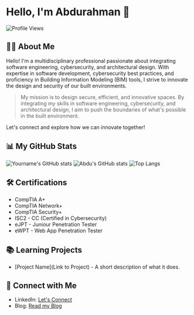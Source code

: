 # Hello, I'm Abdurahman 👋
![Profile Views](https://komarev.com/ghpvc/?username=amirasabdu)
## 👨‍💻 About Me
Hello! I'm a multidisciplinary professional passionate about integrating software engineering, cybersecurity, and architectural design. With expertise in software development, cybersecurity best practices, and proficiency in Building Information Modeling (BIM) tools, I strive to innovate the design and security of our built environments.

> My mission is to design secure, efficient, and innovative spaces. By integrating my skills in software engineering, cybersecurity, and architectural design, I aim to push the boundaries of what's possible in the built environment.

Let's connect and explore how we can innovate together!

## 📊 My GitHub Stats
![Yourname's GitHub stats](https://github-readme-streak-stats.herokuapp.com/?user=amirasabdu)
![Abdu's GitHub stats](https://github-readme-stats.vercel.app/api?username=amirasabdu&show_icons=true&theme=radical)
![Top Langs](https://github-readme-stats.vercel.app/api/top-langs/?username=amirasabdu)




## 🛠 Certifications
- CompTIA A+
- CompTIA Network+
- CompTIA Security+
- ISC2 - CC (Certified in Cybersecurity)
- eJPT - Juniour Penetration Tester
- eWPT - Web App Penetration Tester

## 📚 Learning Projects

- [Project Name](Link to Project) - A short description of what it does.

## 🤝 Connect with Me

- LinkedIn: [Let's Connect](https://www.linkedin.com/in/abdu-maha)
- Blog: [Read my Blog](https://medium.com/@archabdulrm)

